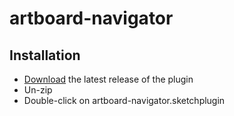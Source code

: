 # artboard-navigator

## Installation

- [Download](https://github.com/bomberstudios/artboard-navigator/releases/latest/download/artboard-navigator.sketchplugin.zip) the latest release of the plugin
- Un-zip
- Double-click on artboard-navigator.sketchplugin
